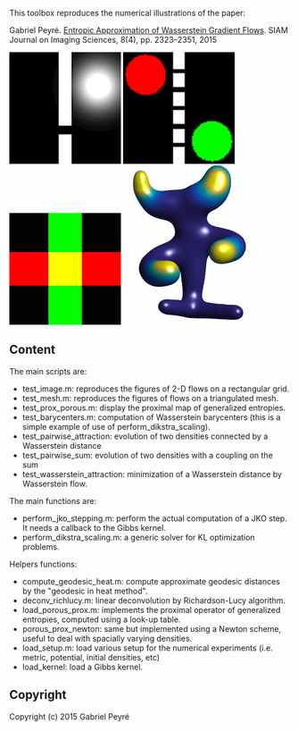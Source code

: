 This toolbox reproduces the numerical illustrations of the paper:

Gabriel Peyré. [Entropic Approximation of Wasserstein Gradient Flows](http://arxiv.org/abs/1502.06216). SIAM Journal on Imaging Sciences, 8(4), pp. 2323–2351, 2015

![JKO flow with congestion on a planar domain](videos/crowd/tworooms-kappa10-big.gif)
![JKO flow with Wasserstein attraction](videos/pairwise-attraction/holes-big.gif)
![JKO flow of the entropy of the sum of two density](videos/pairwise-sum/tworectangles.gif)
![JKO flow with congestion on a 3D mesh](videos/meshes/moomoo-kappa10.gif)

Content
-------

The main scripts are:
* test_image.m: reproduces the figures of 2-D flows on a rectangular grid.
* test_mesh.m: reproduces the figures of flows on a triangulated mesh.
* test_prox_porous.m: display the proximal map of generalized entropies.
* test_barycenters.m: computation of Wasserstein barycenters (this is a simple example of use of perform_dikstra_scaling).
* test_pairwise_attraction: evolution of two densities connected by a Wasserstein distance
* test_pairwise_sum: evolution of two densities with a coupling on the sum
* test_wasserstein_attraction: minimization of a Wasserstein distance by Wasserstein flow.

The main functions are:
* perform_jko_stepping.m: perform the actual computation of a JKO step. It needs a callback to the Gibbs kernel.
* perform_dikstra_scaling.m: a generic solver for KL optimization problems.

Helpers functions:
* compute_geodesic_heat.m: compute approximate geodesic distances by the "geodesic in heat method".
* deconv_richlucy.m: linear deconvolution by Richardson-Lucy algorithm.
* load_porous_prox.m: implements the proximal operator of generalized entropies, computed using a look-up table.
* porous_prox_newton: same but implemented using a Newton scheme, useful to deal with spacially varying densities.
* load_setup.m: load various setup for the numerical experiments (i.e. metric, potential, initial densities, etc)
* load_kernel: load a Gibbs kernel.


Copyright
-------

Copyright (c) 2015 Gabriel Peyré
